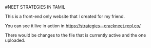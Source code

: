 #NEET STRATEGIES IN TAMIL

This is a front-end only website that I created for my friend.

You can see it live in action in https://strategies--crackneet.repl.co/

There would be changes to the file that is currently active and the one uploaded.
